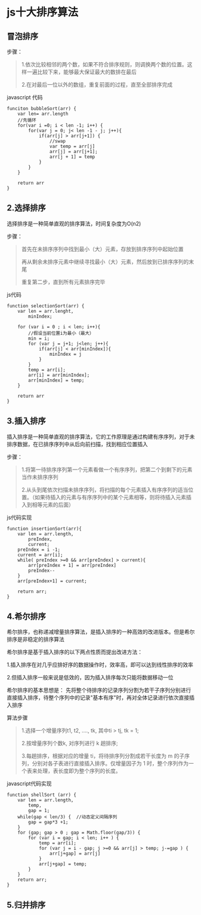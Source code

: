 # js十大排序算法

## 冒泡排序

步骤：

> 1.依次比较相邻的两个数，如果不符合排序规则，则调换两个数的位置。这样一遍比较下来，能够最大保证最大的数排在最后
> 
> 2.在对最后一位以外的数组，重复前面的过程，直至全部排序完成
> 

javascript 代码

```
funciton bubbleSort(arr) {
    var len= arr.length
    //先循环
    for(var i =0; i < len -1; i++) {
        for(var j = 0; j< len -1 - j; j++){
            if(arr[j] > arr[j+1]) {
                //swap
                var temp = arr[j]
                arr[j] = arr[j+1];
                arr[j + 1] = temp
            }
        }
    }
    
    return arr
}

```

## 2.选择排序

选择排序是一种简单直观的排序算法，时间复杂度为O(n2)

步骤：

> 首先在未排序序列中找到最小（大）元素，存放到排序序列中起始位置
> 
> 再从剩余未排序元素中继续寻找最小（大）元素，然后放到已排序序列的末尾
> 
> 重复第二步，直到所有元素排序完毕

js代码

```
function selectionSort(arr) {
    var len = arr.lenght,
        minIndex;
    
    for (var i = 0 ; i < len; i++){
        //假设当前位置i为最小（最大）
        min = i;
        for (var j = j+1; j<len; j++){
            if(arr[j] < arr[minIndex]){
                minIndex = j
            }
        }
        temp = arr[i];
        arr[i] = arr[minIndex];
        arr[minIndex] = temp;
    }
    
    return arr
}

```

## 3.插入排序

插入排序是一种简单直观的排序算法，它的工作原理是通过构建有序序列，对于未排序数据，在已排序序列中从后向前扫描，找到相应位置插入

步骤：


> 1.将第一待排序序列第一个元素看做一个有序序列，把第二个到剩下的元素当作未排序序列
> 
> 2.从头到尾依次扫描未排序序列，将扫描的每个元素插入有序序列的适当位置。（如果待插入的元素与有序序列中的某个元素相等，则将待插入元素插入到相等元素的后面）

js代码实现

```
function insertionSort(arr){
    var len = arr.length,
        preIndex,
        current;
    preIndex = i -1;
    current = arr[i];
    while( preIndex >=0 && arr[preIndex] > current){
        arr[preIndex + 1] = arr[preIndex]
        preIndex--
    }
    arr[preIndex+1] = current;
    
    return arr;
}

```

## 4.希尔排序

希尔排序，也称递减增量排序算法，是插入排序的一种高效的改进版本。但是希尔排序是非稳定的排序算法

希尔排序是基于插入排序的以下两点性质而提出改进方法：

1.插入排序在对几乎应排好序的数据操作时，效率高，即可以达到线性排序的效率

2.但插入排序一般来说是低效的，因为插入排序每次只能将数据移动一位

希尔排序的基本思想是： 先将整个待排序的记录序列分割为若干子序列分别进行直接插入排序，待整个序列中的记录"基本有序"时，再对全体记录进行依次直接插入排序

算法步骤

> 1.选择一个增量序列t1, t2, ...., tk, 其中ti > tj, tk = 1;
> 
> 2.按增量序列个数k, 对序列进行 k 趟排序;
> 
> 3.每趟排序，根据对应的增量 ti，将待排序列分割成若干长度为 m 的子序列，分别对各子表进行直接插入排序。仅增量因子为 1 时，整个序列作为一个表来处理，表长度即为整个序列的长度。


javascript代码实现

```
function shellSort (arr) {
    var len = arr.length,
        temp,
        gap = 1;
    while(gap < len/3) {  //动态定义间隔序列
        gap = gap*3 +1;
    }
    for (gap; gap > 0 ; gap = Math.floor(gap/3)) {
        for (var i = gap; i < len; i++ ) {
            temp = arr[i];
            for (var j = i - gap; j >=0 && arr[j] > temp; j-=gap ) {
                arr[j+gap] = arr[j]
            }
            arr[j+gap] = temp;
        }
    }
    return arr;
}

```

## 5.归并排序




